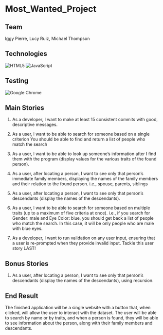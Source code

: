 # Most_Wanted_Project
## Team 
Iggy Pierre,
Lucy Ruiz,
Michael Thompson

## Technologies
![HTML5](https://img.shields.io/badge/html5-%23E34F26.svg?style=for-the-badge&logo=html5&logoColor=white)
![JavaScript](https://img.shields.io/badge/javascript-%23323330.svg?style=for-the-badge&logo=javascript&logoColor=%23F7DF1E)

## Testing
![Google Chrome](https://img.shields.io/badge/Google%20Chrome-4285F4?style=for-the-badge&logo=GoogleChrome&logoColor=white) 

## Main Stories
 
1. As a developer, I want to make at least 15 consistent commits with good, descriptive messages.

2. As a user, I want to be able to search for someone based on a single criterion
    You should be able to find and return a list of people who match the search

3. As a user, I want to be able to look up someone’s information after I find them with the program (display values for the various traits of the found person).

4. As a user, after locating a person, I want to see only that person’s immediate family members, displaying the names of the family members and their relation to the found person.
    i.e., spouse, parents, siblings

5. As a user, after locating a person, I want to see only that person’s descendants (display the names of the descendants).

6. As a user, I want to be able to search for someone based on multiple traits (up to a maximum of five criteria at once).
    i.e., if you search for Gender: male and Eye Color: blue, you should get back a list of people who match the search. In this case, it will be only people who are male with blue eyes.

7. As a developer, I want to run validation on any user input, ensuring that a user is re-prompted when they provide invalid input.
Tackle this user story LAST!

## Bonus Stories

1. As a user, after locating a person, I want to see only that person’s descendants (display the names of the descendants), using recursion.

## End Result

The finished application will be a single website with a button that, when clicked, will allow the user to interact with the dataset. The user will be able to search by name or by traits, and when a person is found, they will be able to see information about the person, along with their family members and descendants.


